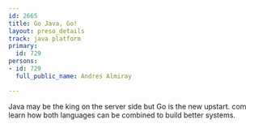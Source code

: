 ```yaml
---
id: 2665
title: Go Java, Go!
layout: preso_details
track: java platform
primary:
  id: 729
persons:
- id: 729
  full_public_name: Andres Almiray

---
```

Java may be the king on the server side but Go is the new upstart. com learn how both languages can be combined to build better systems.